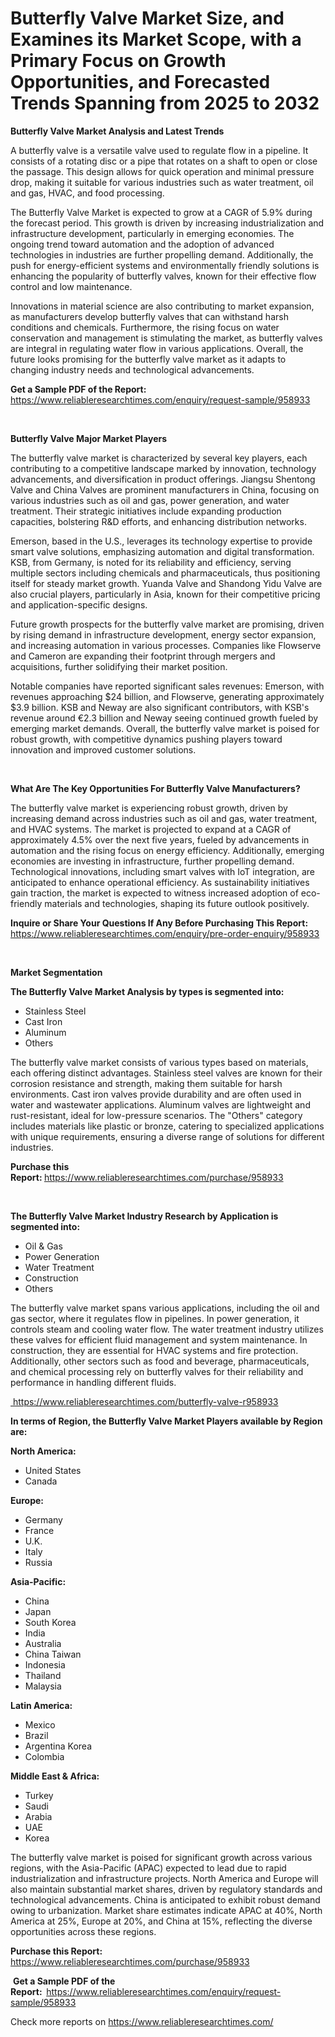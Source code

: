 <p><h1>Butterfly Valve Market Size, and Examines its Market Scope, with a Primary Focus on Growth Opportunities, and Forecasted Trends Spanning from 2025 to 2032</h1></p><p><strong>Butterfly Valve Market Analysis and Latest Trends</strong></p>
<p><p>A butterfly valve is a versatile valve used to regulate flow in a pipeline. It consists of a rotating disc or a pipe that rotates on a shaft to open or close the passage. This design allows for quick operation and minimal pressure drop, making it suitable for various industries such as water treatment, oil and gas, HVAC, and food processing.</p><p>The Butterfly Valve Market is expected to grow at a CAGR of 5.9% during the forecast period. This growth is driven by increasing industrialization and infrastructure development, particularly in emerging economies. The ongoing trend toward automation and the adoption of advanced technologies in industries are further propelling demand. Additionally, the push for energy-efficient systems and environmentally friendly solutions is enhancing the popularity of butterfly valves, known for their effective flow control and low maintenance. </p><p>Innovations in material science are also contributing to market expansion, as manufacturers develop butterfly valves that can withstand harsh conditions and chemicals. Furthermore, the rising focus on water conservation and management is stimulating the market, as butterfly valves are integral in regulating water flow in various applications. Overall, the future looks promising for the butterfly valve market as it adapts to changing industry needs and technological advancements.</p></p>
<p><strong>Get a Sample PDF of the Report:&nbsp;</strong> <a href="https://www.reliableresearchtimes.com/enquiry/request-sample/958933?utm_campaign=2989&utm_medium=2&utm_source=Github&utm_content=ia&utm_term=08042025&utm_id=butterfly-valve">https://www.reliableresearchtimes.com/enquiry/request-sample/958933</a></p>
<p>&nbsp;</p>
<p><strong>Butterfly Valve Major Market Players</strong></p>
<p><p>The butterfly valve market is characterized by several key players, each contributing to a competitive landscape marked by innovation, technology advancements, and diversification in product offerings. Jiangsu Shentong Valve and China Valves are prominent manufacturers in China, focusing on various industries such as oil and gas, power generation, and water treatment. Their strategic initiatives include expanding production capacities, bolstering R&D efforts, and enhancing distribution networks.</p><p>Emerson, based in the U.S., leverages its technology expertise to provide smart valve solutions, emphasizing automation and digital transformation. KSB, from Germany, is noted for its reliability and efficiency, serving multiple sectors including chemicals and pharmaceuticals, thus positioning itself for steady market growth. Yuanda Valve and Shandong Yidu Valve are also crucial players, particularly in Asia, known for their competitive pricing and application-specific designs.</p><p>Future growth prospects for the butterfly valve market are promising, driven by rising demand in infrastructure development, energy sector expansion, and increasing automation in various processes. Companies like Flowserve and Cameron are expanding their footprint through mergers and acquisitions, further solidifying their market position. </p><p>Notable companies have reported significant sales revenues: Emerson, with revenues approaching $24 billion, and Flowserve, generating approximately $3.9 billion. KSB and Neway are also significant contributors, with KSB's revenue around €2.3 billion and Neway seeing continued growth fueled by emerging market demands. Overall, the butterfly valve market is poised for robust growth, with competitive dynamics pushing players toward innovation and improved customer solutions.</p></p>
<p>&nbsp;</p>
<p><strong>What Are The Key Opportunities For Butterfly Valve Manufacturers?</strong></p>
<p><p>The butterfly valve market is experiencing robust growth, driven by increasing demand across industries such as oil and gas, water treatment, and HVAC systems. The market is projected to expand at a CAGR of approximately 4.5% over the next five years, fueled by advancements in automation and the rising focus on energy efficiency. Additionally, emerging economies are investing in infrastructure, further propelling demand. Technological innovations, including smart valves with IoT integration, are anticipated to enhance operational efficiency. As sustainability initiatives gain traction, the market is expected to witness increased adoption of eco-friendly materials and technologies, shaping its future outlook positively.</p></p>
<p><strong>Inquire or Share Your Questions If Any Before Purchasing This Report:</strong> <a href="https://www.reliableresearchtimes.com/enquiry/pre-order-enquiry/958933?utm_campaign=2989&utm_medium=2&utm_source=Github&utm_content=ia&utm_term=08042025&utm_id=butterfly-valve">https://www.reliableresearchtimes.com/enquiry/pre-order-enquiry/958933</a></p>
<p>&nbsp;</p>
<p><strong>Market Segmentation</strong></p>
<p><strong>The Butterfly Valve Market Analysis by types is segmented into:</strong></p>
<p><ul><li>Stainless Steel</li><li>Cast Iron</li><li>Aluminum</li><li>Others</li></ul></p>
<p><p>The butterfly valve market consists of various types based on materials, each offering distinct advantages. Stainless steel valves are known for their corrosion resistance and strength, making them suitable for harsh environments. Cast iron valves provide durability and are often used in water and wastewater applications. Aluminum valves are lightweight and rust-resistant, ideal for low-pressure scenarios. The "Others" category includes materials like plastic or bronze, catering to specialized applications with unique requirements, ensuring a diverse range of solutions for different industries.</p></p>
<p><strong>Purchase this Report:&nbsp;</strong><a href="https://www.reliableresearchtimes.com/purchase/958933?utm_campaign=2989&utm_medium=2&utm_source=Github&utm_content=ia&utm_term=08042025&utm_id=butterfly-valve">https://www.reliableresearchtimes.com/purchase/958933</a></p>
<p>&nbsp;</p>
<p><strong>The Butterfly Valve Market Industry Research by Application is segmented into:</strong></p>
<p><ul><li>Oil & Gas</li><li>Power Generation</li><li>Water Treatment</li><li>Construction</li><li>Others</li></ul></p>
<p><p>The butterfly valve market spans various applications, including the oil and gas sector, where it regulates flow in pipelines. In power generation, it controls steam and cooling water flow. The water treatment industry utilizes these valves for efficient fluid management and system maintenance. In construction, they are essential for HVAC systems and fire protection. Additionally, other sectors such as food and beverage, pharmaceuticals, and chemical processing rely on butterfly valves for their reliability and performance in handling different fluids.</p></p>
<p><a href="https://www.reliableresearchtimes.com/butterfly-valve-r958933?utm_campaign=2989&utm_medium=2&utm_source=Github&utm_content=ia&utm_term=08042025&utm_id=butterfly-valve">&nbsp;https://www.reliableresearchtimes.com/butterfly-valve-r958933</a></p>
<p><strong>In terms of Region, the Butterfly Valve Market Players available by Region are:</strong></p>
<p>
    <p> <strong> North America: </strong>
        <ul>
            <li>United States</li>
            <li>Canada</li>
        </ul>
        </p> 
    <p> <strong> Europe: </strong>
        <ul>
            <li>Germany</li>
            <li>France</li>
            <li>U.K.</li>
            <li>Italy</li>
            <li>Russia</li>
        </ul>
        </p> 
    <p> <strong> Asia-Pacific: </strong>
        <ul>
            <li>China</li>
            <li>Japan</li>
            <li>South Korea</li>
            <li>India</li>
            <li>Australia</li>
            <li>China Taiwan</li>
            <li>Indonesia</li>
            <li>Thailand</li>
            <li>Malaysia</li>
        </ul>
        </p> 
    <p> <strong> Latin America: </strong>
        <ul>
            <li>Mexico</li>
            <li>Brazil</li>
            <li>Argentina Korea</li>
            <li>Colombia</li>
        </ul>
        </p> 
    <p> <strong> Middle East & Africa: </strong>
        <ul>
            <li>Turkey</li>
            <li>Saudi</li>
            <li>Arabia</li>
            <li>UAE</li>
            <li>Korea</li>
        </ul>
    </p>
    </p>
<p><p>The butterfly valve market is poised for significant growth across various regions, with the Asia-Pacific (APAC) expected to lead due to rapid industrialization and infrastructure projects. North America and Europe will also maintain substantial market shares, driven by regulatory standards and technological advancements. China is anticipated to exhibit robust demand owing to urbanization. Market share estimates indicate APAC at 40%, North America at 25%, Europe at 20%, and China at 15%, reflecting the diverse opportunities across these regions.</p></p>
<p><strong>Purchase this Report: </strong><a href="https://www.reliableresearchtimes.com/purchase/958933?utm_campaign=2989&utm_medium=2&utm_source=Github&utm_content=ia&utm_term=08042025&utm_id=butterfly-valve">https://www.reliableresearchtimes.com/purchase/958933</a></p>
<p>&nbsp;<strong>Get a Sample PDF of the Report:&nbsp;&nbsp;</strong><a href="https://www.reliableresearchtimes.com/enquiry/request-sample/958933?utm_campaign=2989&utm_medium=2&utm_source=Github&utm_content=ia&utm_term=08042025&utm_id=butterfly-valve">https://www.reliableresearchtimes.com/enquiry/request-sample/958933</a></p>
<p><strong></strong></p>
<p>Check more reports on <a href="https://www.reliableresearchtimes.com/?utm_campaign=2989&utm_medium=2&utm_source=Github&utm_content=ia&utm_term=08042025&utm_id=butterfly-valve">https://www.reliableresearchtimes.com/</a></p>